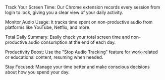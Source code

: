 Track Your Screen Time: Our Chrome extension records every session from login to lock, giving you a clear view of your daily activity.

Monitor Audio Usage: It tracks time spent on non-productive audio from platforms like YouTube, Netflix, and more.

Total Daily Summary: Easily check your total screen time and non-productive audio consumption at the end of each day.

Productivity Boost: Use the "Stop Audio Tracking" feature for work-related or educational content, resuming when needed.

Stay Focused: Manage your time better and make conscious decisions about how you spend your day.